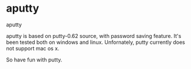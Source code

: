 aputty
======

aputty

aputty is based on putty-0.62 source, with password saving feature.
It's been tested both on windows and linux. Unfornately, putty currently does 
not support mac os x.

So have fun with putty.
